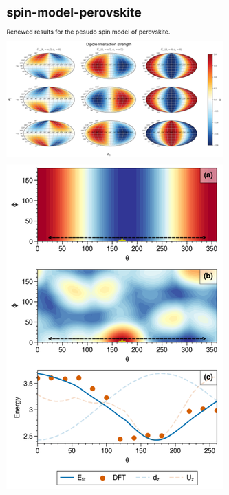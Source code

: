 # spin-model-perovskite

Renewed results for the pesudo spin model of perovskite.

![image](figures/Dipole-Inter_full_molly.png)

![image](figures/fitted_curve.png)
